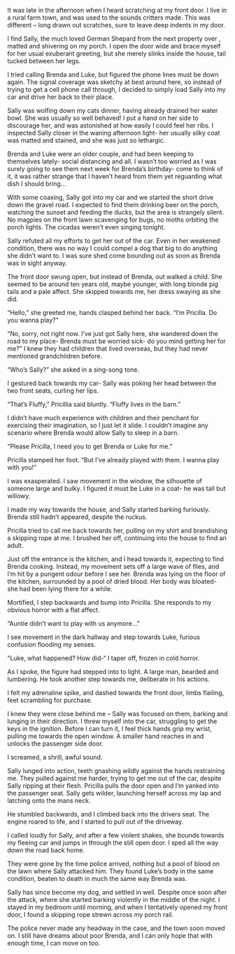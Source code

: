 It was late in the afternoon when I heard scratching at my front door. I live in a rural farm town, and was used to the sounds critters made. This was different – long drawn out scratches, sure to leave deep indents in my door.

I find Sally, the much loved German Shepard from the next property over , matted and shivering on my porch. I open the door wide and brace myself for her usual exuberant greeting, but she merely slinks inside the house, tail tucked between her legs.

I tried calling Brenda and Luke, but figured the phone lines must be down again. The signal coverage was sketchy at best around here, so instead of trying to get a cell phone call through, I decided to simply load Sally into my car and drive her back to their place.

Sally was wolfing down my cats dinner, having already drained her water bowl. She was usually so well behaved! I put a hand on her side to discourage her, and was astonished at how easily I could feel her ribs. I inspected Sally closer in the waning afternoon light- her usually silky coat was matted and stained, and she was just so lethargic.

Brenda and Luke were an older couple, and had been keeping to themselves lately- social distancing and all. I wasn’t too worried as I was surely going to see them next week for Brenda’s birthday- come to think of it, it was rather strange that I haven’t heard from them yet reguarding what dish I should bring…

With some coaxing, Sally got into my car and we started the short drive down the gravel road. I expected to find them drinking beer on the porch, watching the sunset and feeding the ducks, but the area is strangely silent. No magpies on the front lawn scavenging for bugs, no moths orbiting the porch lights. The cicadas weren’t even singing tonight.

Sally refuted all my efforts to get her out of the car. Even in her weakened condition, there was no way I could compel a dog that big to do anything she didn’t want to. I was sure shed come bounding out as soon as Brenda was in sight anyway.

The front door swung open, but instead of Brenda, out walked a child. She seemed to be around ten years old, maybe younger, with long blonde pig tails and a pale affect. She skipped towards me, her dress swaying as she did. 

“Hello,” she greeted me, hands clasped behind her back. “I’m Pricilla. Do you wanna play?”

“No, sorry, not right now. I’ve just got Sally here, she wandered down the road to my place- Brenda must be worried sick- do you mind getting her for me?” I knew they had children that lived overseas, but they had never mentioned grandchildren before.

“Who’s Sally?” she asked in a sing-song tone.

I gestured back towards my car- Sally was poking her head between the two front seats, curling her lips.

“That’s Fluffy,” Pricillia said bluntly. “Fluffy lives in the barn.”

I didn’t have much experience with children and their penchant for exercising their imagination, so I just let it slide. I couldn’t imagine any scenario where Brenda would allow Sally to sleep in a barn.

“Please Pricilla, I need you to get Brenda or Luke for me.”

Pricilla stamped her foot. “But I’ve already played with them. I wanna play with you!”

I was exasperated. I saw movement in the window, the silhouette of someone large and bulky. I figured it must be Luke in a coat- he was tall but willowy. 

I made my way towards the house, and Sally started barking furiously. Brenda still hadn’t appeared, despite the ruckus.

Pricilla tried to call me back towards her, pulling on my shirt and brandishing a skipping rope at me. I brushed her off, continuing into the house to find an adult.

Just off the entrance is the kitchen, and I head towards it, expecting to find Brenda cooking. Instead, my movement sets off a large wave of flies, and I’m hit by a pungent odour before I see her. Brenda was lying on the floor of the kitchen, surrounded by a pool of dried blood. Her body was bloated- she had been lying there for a while.

Mortified, I step backwards and bump into Pricilla. She responds to my obvious horror with a flat affect. 

“Auntie didn’t want to play with us anymore…”

I see movement in the dark hallway and step towards Luke, furious confusion flooding my senses. 

“Luke, what happened? How did-“ I taper off, frozen in cold horror. 

As I spoke, the figure had stepped into to light. A large man, bearded and lumbering. He took another step towards me, deliberate in his actions.

I felt my adrenaline spike, and dashed towards the front door, limbs flailing, feet scrambling for purchase.

I knew they were close behind me – Sally was focused on them, barking and lunging in their direction. I threw myself into the car, struggling to get the keys in the ignition. Before I can turn it, I feel thick hands grip my wrist, pulling me towards the open window. A smaller hand reaches in and unlocks the passenger side door. 

I screamed, a shrill, awful sound. 

Sally lunged into action, teeth gnashing wildly against the hands restraining me. They pulled against me harder, trying to get me out of the car, despite Sally ripping at their flesh. Pricilla pulls the door open and I’m yanked into the passenger seat. Sally gets wilder, launching herself across my lap and latching onto the mans neck. 

He stumbled backwards, and I climbed back into the drivers seat. The engine roared to life, and I started to pull out of the driveway. 

I called loudly for Sally, and after a few violent shakes, she bounds towards my fleeing car and jumps in through the still open door. I sped all the way down the road back home.

They were gone by the time police arrived, nothing but a pool of blood on the lawn where Sally attacked him. They found Luke’s body in the same condition, beaten to death in much the same way Brenda was.

Sally has since become my dog, and settled in well. Despite once soon after the attack, where she started barking violently in the middle of the night. I stayed in my bedroom until morning, and when I tentatively opened my front door, I found a skipping rope strewn across my porch rail.

The police never made any headway in the case, and the town soon moved on. I still have dreams about poor Brenda, and I can only hope that with enough time, I can move on too.